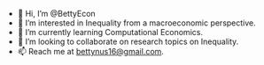 - 👋 Hi, I’m @BettyEcon
- 👀 I’m interested in Inequality from a macroeconomic perspective.
- 🌱 I’m currently learning Computational Economics.
- 💞️ I’m looking to collaborate on research topics on Inequality.
- 📫 Reach me at bettynus16@gmail.com.

<!---
BettyEcon/BettyEcon is a ✨ special ✨ repository because its `README.md` (this file) appears on your GitHub profile.
You can click the Preview link to take a look at your changes.
--->
